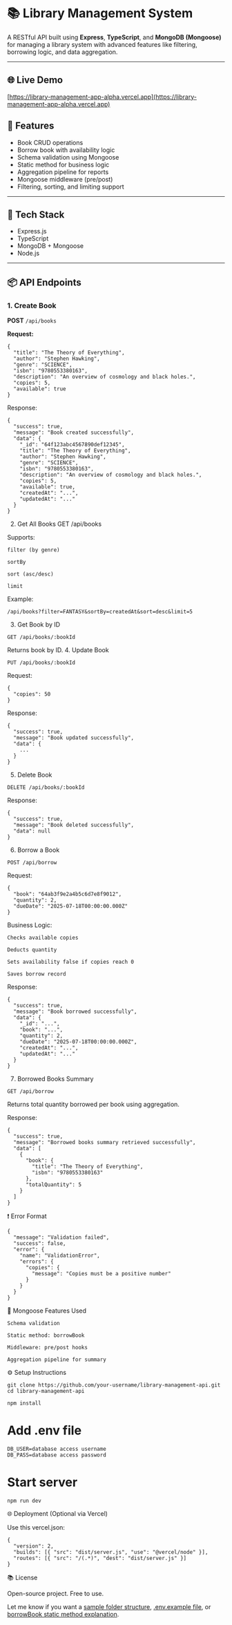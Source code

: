# 📚 Library Management System

A RESTful API built using **Express**, **TypeScript**, and **MongoDB (Mongoose)** for managing a library system with advanced features like filtering, borrowing logic, and data aggregation.

---

## 🌐 Live Demo  
[https://library-management-app-alpha.vercel.app](https://library-management-app-alpha.vercel.app)


## 🔧 Features

- Book CRUD operations
- Borrow book with availability logic
- Schema validation using Mongoose
- Static method for business logic
- Aggregation pipeline for reports
- Mongoose middleware (pre/post)
- Filtering, sorting, and limiting support

---

## 🚀 Tech Stack

- Express.js
- TypeScript
- MongoDB + Mongoose
- Node.js

---

## 📦 API Endpoints

### 1. Create Book

**POST** `/api/books`

**Request:**

```
{
  "title": "The Theory of Everything",
  "author": "Stephen Hawking",
  "genre": "SCIENCE",
  "isbn": "9780553380163",
  "description": "An overview of cosmology and black holes.",
  "copies": 5,
  "available": true
}
```
Response:
```
{
  "success": true,
  "message": "Book created successfully",
  "data": {
    "_id": "64f123abc4567890def12345",
    "title": "The Theory of Everything",
    "author": "Stephen Hawking",
    "genre": "SCIENCE",
    "isbn": "9780553380163",
    "description": "An overview of cosmology and black holes.",
    "copies": 5,
    "available": true,
    "createdAt": "...",
    "updatedAt": "..."
  }
}
```

2. Get All Books
GET /api/books

Supports:

    filter (by genre)

    sortBy

    sort (asc/desc)

    limit

Example:
```
/api/books?filter=FANTASY&sortBy=createdAt&sort=desc&limit=5
```
3. Get Book by ID
```
GET /api/books/:bookId
```
Returns book by ID.
4. Update Book
```
PUT /api/books/:bookId
```
Request:
```
{
  "copies": 50
}
```
Response:
```
{
  "success": true,
  "message": "Book updated successfully",
  "data": {
    ...
  }
}
```
5. Delete Book
```
DELETE /api/books/:bookId
```
Response:
```
{
  "success": true,
  "message": "Book deleted successfully",
  "data": null
}
```
6. Borrow a Book
```
POST /api/borrow
```
Request:
```
{
  "book": "64ab3f9e2a4b5c6d7e8f9012",
  "quantity": 2,
  "dueDate": "2025-07-18T00:00:00.000Z"
}
```
Business Logic:

    Checks available copies

    Deducts quantity

    Sets availability false if copies reach 0

    Saves borrow record

Response:
```
{
  "success": true,
  "message": "Book borrowed successfully",
  "data": {
    "_id": "...",
    "book": "...",
    "quantity": 2,
    "dueDate": "2025-07-18T00:00:00.000Z",
    "createdAt": "...",
    "updatedAt": "..."
  }
}
```
7. Borrowed Books Summary
```
GET /api/borrow
```
Returns total quantity borrowed per book using aggregation.

Response:
```
{
  "success": true,
  "message": "Borrowed books summary retrieved successfully",
  "data": [
    {
      "book": {
        "title": "The Theory of Everything",
        "isbn": "9780553380163"
      },
      "totalQuantity": 5
    }
  ]
}
```
❗ Error Format
```
{
  "message": "Validation failed",
  "success": false,
  "error": {
    "name": "ValidationError",
    "errors": {
      "copies": {
        "message": "Copies must be a positive number"
      }
    }
  }
}
```
🧠 Mongoose Features Used

    Schema validation

    Static method: borrowBook

    Middleware: pre/post hooks

    Aggregation pipeline for summary

⚙️ Setup Instructions
```
git clone https://github.com/your-username/library-management-api.git
cd library-management-api

npm install
```
# Add .env file
```
DB_USER=database access username
DB_PASS=database access password
```
# Start server
```
npm run dev
```
🌐 Deployment (Optional via Vercel)

Use this vercel.json:
```
{
  "version": 2,
  "builds": [{ "src": "dist/server.js", "use": "@vercel/node" }],
  "routes": [{ "src": "/(.*)", "dest": "dist/server.js" }]
}
```
📚 License

Open-source project. Free to use.


Let me know if you want a [sample folder structure](f), [.env.example file](f), or [borrowBook static method explanation](f).

